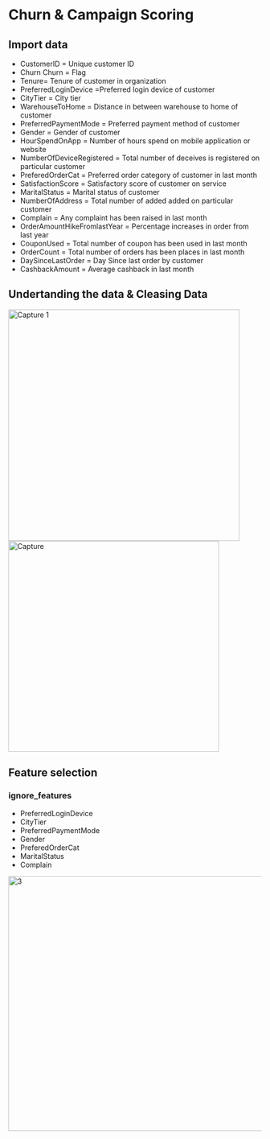 # Churn & Campaign Scoring
## Import data
* CustomerID	= Unique customer ID
* Churn	Churn = Flag
* Tenure= Tenure of customer in organization
* PreferredLoginDevice  =Preferred login device of customer
* CityTier = City tier
* WarehouseToHome	= Distance in between warehouse to home of customer
* PreferredPaymentMode = Preferred payment method of customer
* Gender = Gender of customer
* HourSpendOnApp = Number of hours spend on mobile application or website
* NumberOfDeviceRegistered = Total number of deceives is registered on particular customer
* PreferedOrderCat = Preferred order category of customer in last month
* SatisfactionScore = Satisfactory score of customer on service
* MaritalStatus = Marital status of customer
* NumberOfAddress = Total number of added added on particular customer
* Complain = Any complaint has been raised in last month
* OrderAmountHikeFromlastYear = Percentage increases in order from last year
* CouponUsed = Total number of coupon has been used in last month
* OrderCount = Total number of orders has been places in last month
* DaySinceLastOrder = Day Since last order by customer
* CashbackAmount = Average cashback in last month


## Undertanding the data & Cleasing Data
<img width="460" alt="Capture 1" src="https://github.com/Piriyaa/MADT8101-Customer-Analytics/assets/128346376/0fdcb834-15b3-4947-88d8-a77fe836e38d">

<img width="419" alt="Capture" src="https://github.com/Piriyaa/MADT8101-Customer-Analytics/assets/128346376/f5c62ccc-fb05-4612-acc0-abd89ce2094a">


## Feature selection

### ignore_features 
* PreferredLoginDevice
* CityTier
* PreferredPaymentMode
* Gender
* PreferedOrderCat
* MaritalStatus
* Complain
<img width="507" alt="3" src="https://github.com/Piriyaa/MADT8101-Customer-Analytics/assets/128346376/4dbbc53c-955a-457b-9a9d-0d6dafac8b9e">

